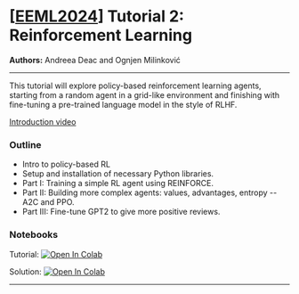 # [[EEML2024](https://www.eeml.eu)] Tutorial 2: Reinforcement Learning

**Authors:** Andreea Deac and Ognjen Milinković

--- 

This tutorial will explore policy-based reinforcement learning agents, starting from a random agent in a grid-like environment and finishing with fine-tuning a pre-trained language model in the style of RLHF.


[Introduction video](https://www.youtube.com/watch?v=nCKXzXrdWYo)


### Outline

- Intro to policy-based RL
- Setup and installation of necessary Python libraries.
- Part I: Training a simple RL agent using REINFORCE.
- Part II: Building more complex agents: values, advantages, entropy -- A2C and PPO.
- Part III: Fine-tune GPT2 to give more positive reviews.


### Notebooks

Tutorial: [![Open In 
Colab](https://colab.research.google.com/assets/colab-badge.svg)](https://colab.research.google.com/github/eemlcommunity/PracticalSessions2024/blob/main/2_reinforcement_learning/RL_tutorial.ipynb)


Solution: [![Open In 
Colab](https://colab.research.google.com/assets/colab-badge.svg)](https://colab.research.google.com/github/eemlcommunity/PracticalSessions2024/blob/main/2_reinforcement_learning/RL_tutorial_solution.ipynb)

---
